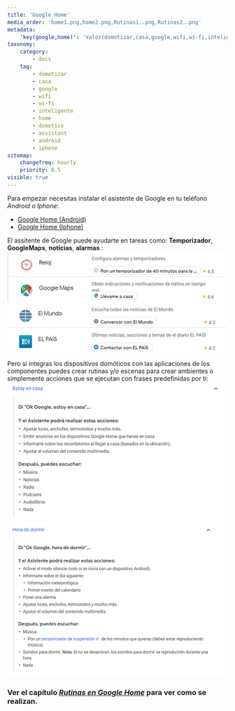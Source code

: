 ```yaml
---
title: 'Google Home'
media_order: 'home1.png,home2.png,Rutinas1..png,Rutinas2..png'
metadata:
    'key(google,home)': 'Valor(domotizar,casa,google,wifi,wi-fi,inteligente,home,domotico,assistant,android,iphone'
taxonomy:
    category:
        - docs
    tag:
        - domotizar
        - casa
        - google
        - wifi
        - wi-fi
        - inteligente
        - home
        - domotico
        - assistant
        - android
        - iphone
sitemap:
    changefreq: hourly
    priority: 0.5
visible: true
---
```


Para empezar necesitas instalar el asistente de Google en tu teléfono _Android_ o _Iphone_:
* [Google Home (Android)](http://bit.ly/2LdE5pN)
* [Google Home (Iphone)](https://apple.co/2Y3CODo)

El assitente de Google puede ayudarte en tareas como: **Temporizador**, **GoogleMaps**, **noticias**, **alarmas** :
![](home1.png)![](home2.png)

Pero si integras los dispositivos domóticos con las aplicaciones de los componentes puedes crear rutinas y/o escenas para crear ambientes o simplemente acciones que se ejecutan con frases predefinidas por ti:
![](Rutinas1..png)![](Rutinas2..png)

### Ver el capítulo [_Rutinas en Google Home_](/google-home/rutinas-en-google-home) para ver como se realizan.



